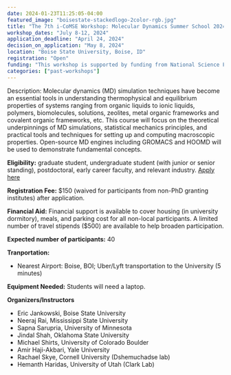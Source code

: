 ```yaml
---
date: 2024-01-23T11:25:05-04:00
featured_image: "boisestate-stackedlogo-2color-rgb.jpg"
title: "The 7th i-CoMSE Workshop: Molecular Dynamics Summer School 2024"
workshop_dates: "July 8-12, 2024"
application_deadline: "April 24, 2024"
decision_on_application: "May 8, 2024"
location: "Boise State University, Boise, ID"
registration: "Open"
funding: "This workshop is supported by funding from National Science Foundation"
categories: ["past-workshops"]
---
```

Description: Molecular dynamics (MD) simulation techniques have become an essential tools in understanding thermophysical and equilibrium properties of systems ranging from organic liquids to ionic liquids, polymers, biomolecules, solutions, zeolites, metal organic frameworks and covalent organic frameworks, etc. This course will focus on the theoretical underpinnings of MD simulations, statistical mechanics principles, and practical tools and techniques for setting up and computing macroscopic properties. Open-source MD engines including GROMACS and HOOMD will be used to demonstrate fundamental concepts. 

**Eligibility:** graduate student, undergraduate student (with junior or senior standing), postdoctoral, early career faculty, and relevant industry. [Apply here](https://docs.google.com/forms/d/e/1FAIpQLSesJ3zDBRbfYO_Sl7GXFlPP1ZW_26_xmtV7zyi86bgiFjlqWw/viewform)

**Registration Fee:** $150 (waived for participants from non-PhD granting institutes) after application.

**Financial Aid:** Financial support is available to cover housing (in university dormitory), meals, and parking cost for all non-local participants. A limited number of travel stipends ($500) are available to help broaden participation.

**Expected number of participants:** 40

**Tranportation:**
 * Nearest Airport: Boise, BOI; Uber/Lyft transportation to the University (5 minutes)

**Equipment Needed:** Students will need a laptop.

**Organizers/Instructors**
 - Eric Jankowski, Boise State University
 - Neeraj Rai, Mississippi State University
 - Sapna Sarupria, University of Minnesota
 - Jindal Shah, Oklahoma State University
 - Michael Shirts, University of Colorado Boulder
 - Amir Haji-Akbari, Yale University
 - Rachael Skye, Cornell University (Dshemuchadse lab)
 - Hemanth Haridas, University of Utah (Clark Lab) 
